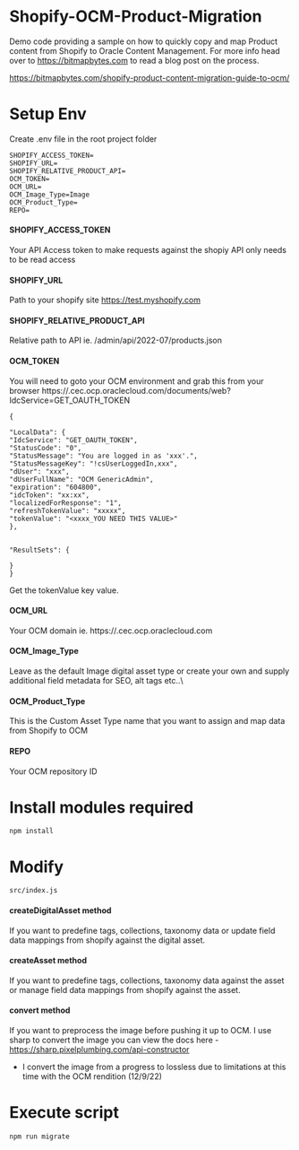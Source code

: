 # Shopify-OCM-Product-Migration
Demo code providing a sample on how to quickly copy and map Product content from Shopify to Oracle Content Management.
For more info head over to https://bitmapbytes.com to read a blog post on the process.

https://bitmapbytes.com/shopify-product-content-migration-guide-to-ocm/

# Setup Env
Create .env file in the root project folder
```
SHOPIFY_ACCESS_TOKEN=
SHOPIFY_URL=
SHOPIFY_RELATIVE_PRODUCT_API=
OCM_TOKEN=
OCM_URL=
OCM_Image_Type=Image
OCM_Product_Type=
REPO=
```

#### SHOPIFY_ACCESS_TOKEN
Your API Access token to make requests against the shopiy API only needs to be read access

#### SHOPIFY_URL
Path to your shopify site https://test.myshopify.com

#### SHOPIFY_RELATIVE_PRODUCT_API
Relative path to API ie. /admin/api/2022-07/products.json

#### OCM_TOKEN
You will need to goto your OCM environment and grab this from your browser
https://<instanceName>.cec.ocp.oraclecloud.com/documents/web?IdcService=GET_OAUTH_TOKEN

```
{

"LocalData": {
"IdcService": "GET_OAUTH_TOKEN",
"StatusCode": "0",
"StatusMessage": "You are logged in as 'xxx'.",
"StatusMessageKey": "!csUserLoggedIn,xxx",
"dUser": "xxx",
"dUserFullName": "OCM GenericAdmin",
"expiration": "604800",
"idcToken": "xx:xx",
"localizedForResponse": "1",
"refreshTokenValue": "xxxxx",
"tokenValue": "<xxxx_YOU NEED THIS VALUE>"
},


"ResultSets": {

}
}
```
Get the tokenValue key value.

#### OCM_URL
Your OCM domain ie. https://<instanceName>.cec.ocp.oraclecloud.com

#### OCM_Image_Type
Leave as the default Image digital asset type or create your own and supply additional field metadata for SEO, alt tags etc..\

#### OCM_Product_Type
This is the Custom Asset Type name that you want to assign and map data from Shopify to OCM 

#### REPO
Your OCM repository ID 

# Install modules required
```
npm install
```
# Modify
```
src/index.js
```
#### createDigitalAsset method
If you want to predefine tags, collections, taxonomy data or update field data mappings from shopify against the digital asset.

#### createAsset method
If you want to predefine tags, collections, taxonomy data against the asset or manage field data mappings from shopify against the asset.

#### convert method
If you want to preprocess the image before pushing it up to OCM.
I use sharp to convert the image you can view the docs here - https://sharp.pixelplumbing.com/api-constructor
- I convert the image from a progress to lossless due to limitations at this time with the OCM rendition (12/9/22) 


# Execute script
```
npm run migrate
```
